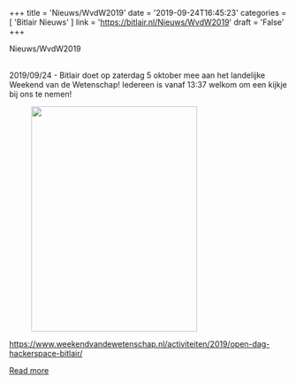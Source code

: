 +++
title = 'Nieuws/WvdW2019'
date = '2019-09-24T16:45:23'
categories = [ 
 'Bitlair Nieuws' 
] 
link = 'https://bitlair.nl/Nieuws/WvdW2019'
draft = 'False'
+++

<div class="mw-content-ltr mw-parser-output" dir="ltr" lang="en"><p><a class="mw-selflink selflink">Nieuws/WvdW2019</a>
</p></div><div class="mw-content-ltr mw-parser-output" dir="ltr" lang="en"><p><br />
2019/09/24 - Bitlair doet op zaterdag 5 oktober mee aan het landelijke Weekend van de Wetenschap! Iedereen is vanaf 13:37 welkom om een kijkje bij ons te nemen!
</p>
<figure class="mw-default-size"><a class="mw-file-description" href="https://bitlair.nl/File:Wvdw-5okt.png"><img class="mw-file-element" height="407" src="https://bitlair.nl/images/thumb/5/5a/Wvdw-5okt.png/300px-Wvdw-5okt.png" width="300" /></a><figcaption></figcaption></figure>
<p><a class="external free" href="https://www.weekendvandewetenschap.nl/activiteiten/2019/open-dag-hackerspace-bitlair/" rel="nofollow">https://www.weekendvandewetenschap.nl/activiteiten/2019/open-dag-hackerspace-bitlair/</a>
</p></div>

[Read more](https://bitlair.nl/Nieuws/WvdW2019)